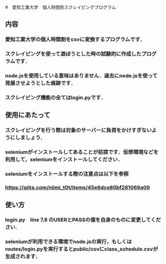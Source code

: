 #　愛知工業大学　個人時間割スクレイピングプログラム
## 内容
### 愛知工業大学の個人時間割をcsvに変換するプログラムです．
### スクレイピングを使って遊ぼうとした時の試験的に作成したプログラムです．
### node.jsを使用している意味はありません．過去にnode.jsを使って発展させようとした痕跡です．
### スクレイピング機能の全てはlogin.pyです．
## 使用にあたって
### スクレイピングを行う際は対象のサーバーに負荷をかけすぎないようにしましょう．
### seleniumがインストールしてあることが前提です．仮想環境などを利用して，seleniumをインストールしてください．
### seleniumをインストールする際の注意点は以下を参照
### https://qiita.com/niimi_t0t/items/45e6dce80bf281069a09

## 使い方
### login.py　line 7,8 のUSERとPASSの値を自身のものに変更してください.
### seleniumが利用できる環境でnode.jsの実行，もしくはroutes/login.pyを実行するとpublic/csvにclass_schedule.csvが生成されます．
